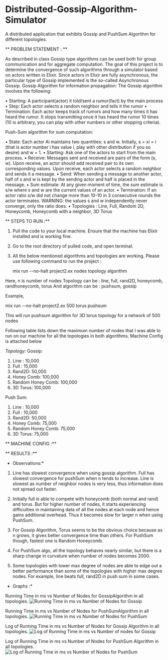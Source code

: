 # Distributed-Gossip-Algorithm-Simulator
A distributed application that exhibits Gossip and PushSum Algorithm for different topologies.

** PROBLEM STATEMENT : **

As described in class Gossip type algorithms can be used both for group communication and for aggregate computation. The goal of this project is to
determine the convergence of such algorithms through a simulator based on actors written in Elixir. Since actors in Elixir are fully asynchronous, the particular type of Gossip implemented is the so-called Asynchronous Gossip. Gossip Algorithm for information propagation: The Gossip algorithm involves the
following:

• Starting: A participant(actor) it told/sent a rumor(fact) by the main process
• Step: Each actor selects a random neighbor and tells it the rumor
• Termination: Each actor keeps track of rumors and how many times it has
heard the rumor. It stops transmitting once it has heard the rumor 10 times
(10 is arbitrary, you can play with other numbers or other stopping criteria).

Push-Sum algorithm for sum computation:

  • State: Each actor Ai maintains two quantities: s and w. Initially, s = xi = i (that
  is actor number i has value i, play with other distribution if you so desire) and
  w = 1.
  • Starting: Ask one of the actors to start from the main process.
  • Receive: Messages sent and received are pairs of the form (s, w). Upon
  receive, an actor should add received pair to its own corresponding values.
  Upon receive, each actor selects a random neighbor and sends it a message.
  • Send: When sending a message to another actor, half of s and w is kept by
  the sending actor and half is placed in the message.
  • Sum estimate: At any given moment of time, the sum estimate is s/w where
  s and w are the current values of an actor.
  • Termination: If an actor ratio s/w did not change more than 10-10 in 3
  consecutive rounds the actor terminates. WARNING: the values s and w
  independently never converge, only the ratio does.
  • Topologies : Line, Full, Random 2D, Honeycomb, Honeycomb with a neighbor, 3D Torus
  

** STEPS TO RUN :**

1. Pull the code to your local machine. Ensure that the machine has Elixir installed and is working fine.
2. Go to the root directory of pulled code, and open terminal.
3. All the below mentioned algorithms and topologies are working. Please use following command to run the project :

	mix run --no-halt project2.ex nodes topology algorithm

Here, n is number of nodes
Topology can be : line, full, rand2D, honeycomb, randhoneycomb, torus
And algorithm can be : pushsum, gossip

Example, 

mix run --no-halt project2.ex 500 torus pushsum

This will run pushsum algorithm for 3D torus topology for a network of 500 nodes

Following table lists down the maximum number of nodes that I was able to run on our machine for all the topologies in both algorithms. Machine Config is attached below 

*Topology:* 
Gossip:
1.	Line : 10,000
2.	Full : 15,000
3.	Rand2D: 50,000
4.	Honey Comb: 100,000
5.	Random Honey Comb: 100,000
6.	3D Torus: 100,000

Push Sum:
1.	Line : 10,000
2.	Full : 10,000
3.	Rand2D: 50,000
4.	Honey Comb: 75,000
5.	Random Honey Comb: 75,000
6.	3D Torus: 75,000

** MACHINE CONFIG :**

** RESULTS :**

* Observations:*
1. Line has slowest convergence when using gossip algorithm. Full has slowest convergence for pushSum when n tends to increase. Line is slowest as number of neighbor nodes is very less, thus information does not spread out faster.

2. Initially full is able to compete with honeycomb (both normal and rand) and torus. But for higher number of nodes, it starts experiencing difficulties in maintaining data of all the nodes at each node and hence gains additional overhead. Thus it becomes slow for larger n when using PushSum.

3. For Gossip Algorithm, Torus seems to be the obvious choice because as n grows, it gives better convergence time than others. For PushSum though, fastest one is Random Honeycomb.

4. For PushSum algo, all the topology behaves nearly similar, but there is a sharp change in curvature when number of nodes becomes 2000.

5. Some topologies with lower max degree of nodes are able to edge out a better performance than some of the topologies with higher max degree nodes. For example, line beats full, rand2D in push sum in some cases.

* Graphs :*

Running Time in ms vs Number of Nodes for GossipAlgorithm in all topologies.
![Running Time in ms vs Number of Nodes for Gossip](https://github.com/gauravUFL/Distributed-Gossip-Algorithm-Simulator/blob/main/Gossip%20Time.png)

Running Time in ms vs Number of Nodes for PushSumAlgorithm in all topologies.
![Running Time in ms vs Number of Nodes for PushSum](https://github.com/gauravUFL/Distributed-Gossip-Algorithm-Simulator/blob/main/PushSum%20Time.png)

Log of Running Time in ms vs Number of Nodes for Gossip Algorithm in all topologies.
![Log of Running Time in ms vs Number of nodes for Gossip](https://github.com/gauravUFL/Distributed-Gossip-Algorithm-Simulator/blob/main/Gossip%20Time%20Log.png)

Log of Running Time in ms vs Number of Nodes for PushSum Algorithm in all topologies.
![Log of Running Time in ms vs Number of Nodes for PushSum](https://github.com/gauravUFL/Distributed-Gossip-Algorithm-Simulator/blob/main/PushSum%20Time%20Log.png)
